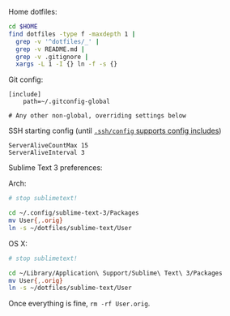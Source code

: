 Home dotfiles:

```bash
cd $HOME
find dotfiles -type f -maxdepth 1 |
  grep -v '^dotfiles/_' |
  grep -v README.md |
  grep -v .gitignore |
  xargs -L 1 -I {} ln -f -s {}
```

Git config:

```
[include]
	path=~/.gitconfig-global

# Any other non-global, overriding settings below
```

SSH starting config (until [`.ssh/config` supports config includes](https://bugzilla.mindrot.org/show_bug.cgi?id=1585))

```
ServerAliveCountMax 15
ServerAliveInterval 3
```

Sublime Text 3 preferences:

Arch:

```bash
# stop sublimetext!

cd ~/.config/sublime-text-3/Packages
mv User{,.orig}
ln -s ~/dotfiles/sublime-text/User
```

OS X:

```bash
# stop sublimetext!

cd ~/Library/Application\ Support/Sublime\ Text\ 3/Packages
mv User{,.orig}
ln -s ~/dotfiles/sublime-text/User
```

Once everything is fine, `rm -rf User.orig`.
